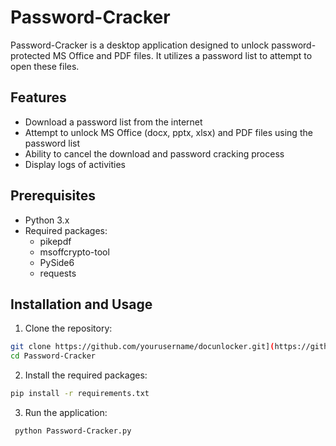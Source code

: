 # Password-Cracker

Password-Cracker is a desktop application designed to unlock password-protected MS Office and PDF files. It utilizes a password list to attempt to open these files.

## Features

- Download a password list from the internet
- Attempt to unlock MS Office (docx, pptx, xlsx) and PDF files using the password list
- Ability to cancel the download and password cracking process
- Display logs of activities

## Prerequisites

- Python 3.x
- Required packages:
  - pikepdf
  - msoffcrypto-tool
  - PySide6
  - requests

## Installation and Usage

  1. Clone the repository:
   ```bash
   git clone https://github.com/yourusername/docunlocker.git](https://github.com/090ebier/Password-Cracker.git
   cd Password-Cracker
   ```
  2. Install the required packages:
  ```bash
  pip install -r requirements.txt
```
  3. Run the application:

 ```bash
  python Password-Cracker.py

